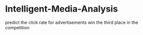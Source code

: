 # Intelligent-Media-Analysis
predict the click rate for advertisements
win the third place in the competition
